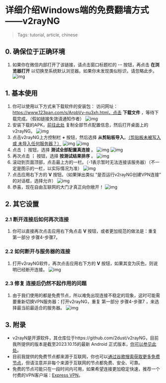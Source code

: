 # 详细介绍Windows端的免费翻墙方式——v2rayNG

> Tags: tutorial, article, chinese

## 0. 确保位于正确环境

1. 如果你在微信内部打开了该链接，请点击窗口标题栏的 **···** 按钮，再点击 **在浏览器打开** 以切换至系统默认浏览器。如果你未发现类似标识，请忽略此步。
   ![img](./assets/img12.png)

## 1. 基本使用

1. 你可以使用以下方式来下载软件的安装包：
   访问网址：https://www.123pan.com/s/ArpbVv-nu3xh.html，点击 **下载文件** ，等待下载完成。（假如链接失效请通知作者）
   ![img](./assets/img0.jpg)
2. 安装下载的APK，[前往此处](./assets/servers.txt) 复制全部节点配置信息，然后打开桌面上的v2rayNG。
   ![img](./assets/img1.jpg)
3. 点击v2rayNG上方控制栏 **+** 按钮，然后选择 **从剪贴板导入**。[（剪贴板未被写入 或 未导入任何服务器？）](https://xiuhengwu.github.io/how-to-use-v2rayng/servers.html)
   ![img](./assets/img2.jpg) ![img](./assets/img3.jpg)
4. 点击 **⋮** 按钮，选择 **测试全部配置真连接** 。
   ![img](./assets/img4.jpg) ![img](./assets/img5.jpg)
5. 再次点击 **⋮** 按钮，选择 **按测试结果排序** 。
   ![img](./assets/img6.jpg)
6. 滚动到页面顶部，点击最上方的一栏。（-1表示暂时无法连接该服务器）（不一定是图示的一栏，以实际情况为准）
   ![img](./assets/img7.jpg)
7. 点击应用右下方的 **V** 按钮。（如果弹出类似 “是否运行v2rayNG创建VPN连接” 的对话框，选择允许）
   ![img](./assets/img8.jpg)
8. 恭喜，现在自由互联网的大门才真正向你敞开！
   ![img](./assets/img9.jpg)

## 2. 其它设置

### 2.1 断开连接后如何再次连接

1. 你可以直接再次点击应用右下角点击 **V** 按钮，或者更加规范的做法是：重复 第一部分 步骤4-步骤7。

### 2.2 如何断开与服务器的连接

1. 打开v2rayNG软件，再次点击应用右下方的 **V** 按钮，如果其变为灰色，则说明已经断开连接。
   ![img](./assets/img10.jpg)

### 2.3 修复 连接后仍然不起作用的问题

1. 由于我们使用的都是免费节点，所以难免出现连接不稳定的现象，这时可能需要重新切换VPN服务器：打开v2rayNG，重复 第一部分 步骤4-步骤7 ，来选择最当前最适合的服务器。
   ![img](./assets/img11.jpg)

## 3. 附录

- v2rayN是开源软件，其仓库位于https://github.com/2dust/v2rayNG，目前我所提供的版本是截至2023.10.15的最新 Android 正式版本，[你可以参见此处](https://github.com/2dust/v2rayNG/releases)。
- 目前我提供的免费节点都来源于互联网，你也可以[通过谷歌搜索获取更多免费节点](https://www.google.com/search?q=v2ray免费节点&newwindow=1&sca_esv=573435106&sxsrf=AM9HkKkiRQspuzMvNTAGT6xmQP7AnqBjoQ%3A1697284699528&ei=W4IqZd_bH8Xn2roPsbad2AQ&ved=0ahUKEwif9eOcvvWBAxXFs1YBHTFbB0sQ4dUDCBA&uact=5&oq=v2ray免费节点&gs_lp=Egxnd3Mtd2l6LXNlcnAiEXYycmF55YWN6LS56IqC54K5MgQQABhHMgQQABhHMgQQABhHMgQQABhHMgQQABhHMgQQABhHMgQQABhHMgQQABhHMgQQABhHMgQQABhHSIsJUIMHWIMHcAF4ApABAJgBAKABAKoBALgBA8gBAPgBAcICChAAGEcY1gQYsAPiAwQYACBBiAYBkAYK&sclient=gws-wiz-serp)，但请注意并非每个来源于互联网的节点都免费、安全、可靠。
- 免费的节点可能只在一段时间内可用，如果希望连接更加稳定快速，推荐一个付费的VPN客户端：[Express VPN](https://www.expressvpn.com/)。